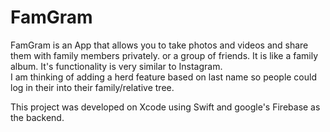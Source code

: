 # FamGram
FamGram is an App that allows you to take photos and videos and share them with family members privately.
 or a group of friends. It is like a family album. It's functionality is very similar to Instagram.  
 I am thinking of adding a herd feature based on last name so people could log in their into their family/relative tree.
 
 This project was developed on Xcode using Swift and google's Firebase as the backend. 
